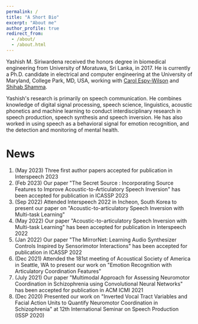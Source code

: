 ```yaml
---
permalink: /
title: "A Short Bio"
excerpt: "About me"
author_profile: true
redirect_from: 
  - /about/
  - /about.html
---
```


Yashish M. Siriwardena received the honors degree in biomedical engineering from University of Moratuwa, Sri Lanka, in 2017. He is currently a Ph.D. candidate in electrical and computer engineering at the University of Maryland, College Park, MD, USA, working with [Carol Espy-Wilson](https://isr.umd.edu/clark/faculty/391/Carol-Espy-Wilson) and [Shihab Shamma](https://isr.umd.edu/clark/faculty/476/Shihab-Shamma).

Yashish's research is primarily on speech communication. He combines knowledge of digital signal processing, speech science, linguistics, acoustic phonetics and machine learning to conduct interdisciplinary research in speech production, speech synthesis and speech inversion. He has also worked in using speech as a behavioral signal for emotion recognition, and the detection and monitoring of mental health.

News
======

1. (May 2023) Three first author papers accepted for publication in Interspeech 2023
2. (Feb 2023) Our paper "The Secret Source : Incorporating Source Features to Improve Acoustic-to-Articulatory Speech Inversion" has been accepted for publication in ICASSP 2023
3. (Sep 2022) Attended Interspeech 2022 in Incheon, South Korea to present our paper on "Acoustic-to-articulatory Speech Inversion with Multi-task Learning"
4. (May 2022) Our paper "Acoustic-to-articulatory Speech Inversion with Multi-task Learning" has been accepted for publication in Interspeech 2022
5. (Jan 2022) Our paper "The MirrorNet: Learning Audio Synthesizer Controls Inspired by Sensorimotor Interactions" has been accepted for publication in ICASSP 2022
6. (Dec 2021) Attended the 181st meeting of Acoustical Society of America in Seattle, WA to present our work on "Emotion Recognition with Articulatory Coordination Features"
7. (July 2021) Our paper "Multimodal Approach for Assessing Neuromotor Coordination in Schizophrenia using Convolutional Neural Networks" has been accepted for publication in ACM ICMI 2021
8. (Dec 2020) Presented our work on "Inverted Vocal Tract Variables and Facial Action Units to Quantify Neuromotor Coordination in Schizophrenia" at 12th International Seminar on Speech Production (ISSP 2020)

